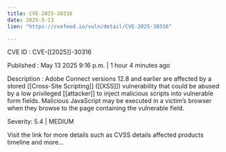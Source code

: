 ```yaml
---
title: CVE-2025-30316
date: 2025-5-13
lien: "https://cvefeed.io/vuln/detail/CVE-2025-30316"

---
```


CVE ID : CVE-[[2025]]-30316

Published :  May 13
2025
9:16 p.m. | 1 hour
4 minutes ago

Description : Adobe Connect versions 12.8 and earlier are affected by a stored [[Cross-Site Scripting]] ([[XSS]]) vulnerability that could be abused by a low privileged [[attacker]] to inject malicious scripts into vulnerable form fields. Malicious JavaScript may be executed in a victim’s browser when they browse to the page containing the vulnerable field.

Severity: 5.4 | MEDIUM

Visit the link for more details
such as CVSS details
affected products
timeline
and more...
